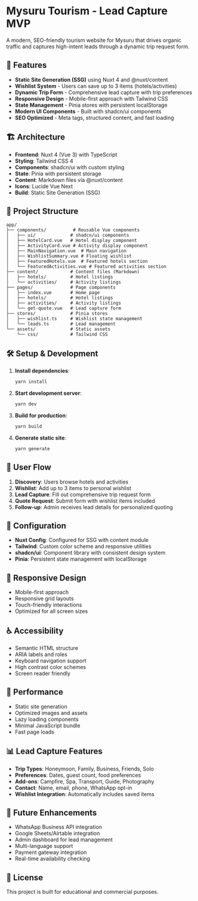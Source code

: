 # Mysuru Tourism - Lead Capture MVP

A modern, SEO-friendly tourism website for Mysuru that drives organic traffic and captures high-intent leads through a dynamic trip request form.

## 🚀 Features

- **Static Site Generation (SSG)** using Nuxt 4 and @nuxt/content
- **Wishlist System** - Users can save up to 3 items (hotels/activities)
- **Dynamic Trip Form** - Comprehensive lead capture with trip preferences
- **Responsive Design** - Mobile-first approach with Tailwind CSS
- **State Management** - Pinia stores with persistent localStorage
- **Modern UI Components** - Built with shadcn/ui components
- **SEO Optimized** - Meta tags, structured content, and fast loading

## 🏗️ Architecture

- **Frontend**: Nuxt 4 (Vue 3) with TypeScript
- **Styling**: Tailwind CSS 4
- **Components**: shadcn/ui with custom styling
- **State**: Pinia with persistent storage
- **Content**: Markdown files via @nuxt/content
- **Icons**: Lucide Vue Next
- **Build**: Static Site Generation (SSG)

## 📁 Project Structure

```
app/
├── components/          # Reusable Vue components
│   ├── ui/             # shadcn/ui components
│   ├── HotelCard.vue   # Hotel display component
│   ├── ActivityCard.vue # Activity display component
│   ├── MainNavigation.vue  # Main navigation
│   ├── WishlistSummary.vue # Floating wishlist
│   ├── FeaturedHotels.vue  # Featured hotels section
│   └── FeaturedActivities.vue # Featured activities section
├── content/            # Content files (Markdown)
│   ├── hotels/         # Hotel listings
│   └── activities/     # Activity listings
├── pages/              # Page components
│   ├── index.vue       # Home page
│   ├── hotels/         # Hotel listings
│   ├── activities/     # Activity listings
│   └── get-quote.vue   # Lead capture form
├── stores/             # Pinia stores
│   ├── wishlist.ts     # Wishlist state management
│   └── leads.ts        # Lead management
└── assets/             # Static assets
    └── css/            # Tailwind CSS
```

## 🛠️ Setup & Development

1. **Install dependencies**:
   ```bash
   yarn install
   ```

2. **Start development server**:
   ```bash
   yarn dev
   ```

3. **Build for production**:
   ```bash
   yarn build
   ```

4. **Generate static site**:
   ```bash
   yarn generate
   ```

## 🎯 User Flow

1. **Discovery**: Users browse hotels and activities
2. **Wishlist**: Add up to 3 items to personal wishlist
3. **Lead Capture**: Fill out comprehensive trip request form
4. **Quote Request**: Submit form with wishlist items included
5. **Follow-up**: Admin receives lead details for personalized quoting

## 🔧 Configuration

- **Nuxt Config**: Configured for SSG with content module
- **Tailwind**: Custom color scheme and responsive utilities
- **shadcn/ui**: Component library with consistent design system
- **Pinia**: Persistent state management with localStorage

## 📱 Responsive Design

- Mobile-first approach
- Responsive grid layouts
- Touch-friendly interactions
- Optimized for all screen sizes

## ♿ Accessibility

- Semantic HTML structure
- ARIA labels and roles
- Keyboard navigation support
- High contrast color schemes
- Screen reader friendly

## 🚀 Performance

- Static site generation
- Optimized images and assets
- Lazy loading components
- Minimal JavaScript bundle
- Fast page loads

## 📊 Lead Capture Features

- **Trip Types**: Honeymoon, Family, Business, Friends, Solo
- **Preferences**: Dates, guest count, food preferences
- **Add-ons**: Campfire, Spa, Transport, Guide, Photography
- **Contact**: Name, email, phone, WhatsApp opt-in
- **Wishlist Integration**: Automatically includes saved items

## 🔮 Future Enhancements

- WhatsApp Business API integration
- Google Sheets/Airtable integration
- Admin dashboard for lead management
- Multi-language support
- Payment gateway integration
- Real-time availability checking

## 📄 License

This project is built for educational and commercial purposes.
